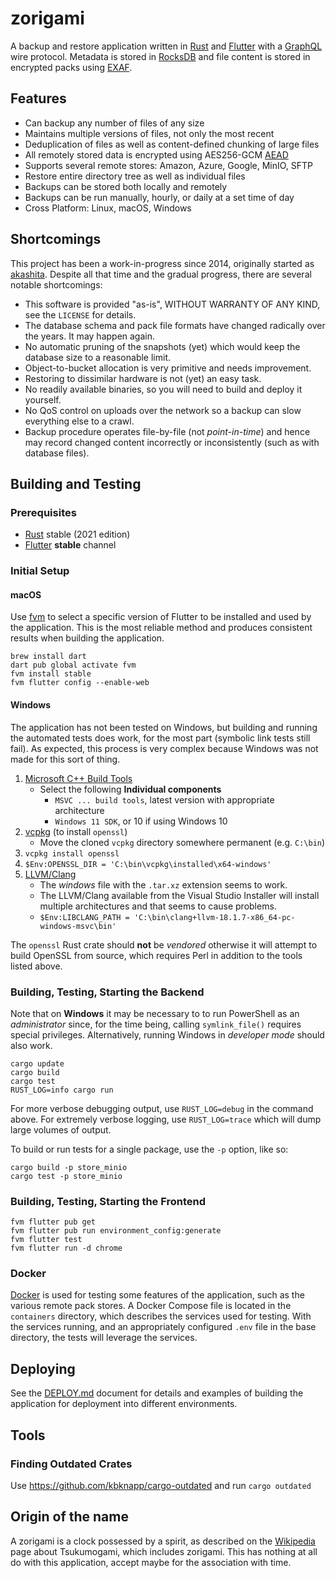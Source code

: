 # zorigami

A backup and restore application written in [Rust](https://www.rust-lang.org) and [Flutter](https://flutter.dev) with a [GraphQL](https://graphql.org) wire protocol. Metadata is stored in [RocksDB](https://rocksdb.org) and file content is stored in encrypted packs using [EXAF](https://github.com/nlfiedler/exaf-rs).

## Features

* Can backup any number of files of any size
* Maintains multiple versions of files, not only the most recent
* Deduplication of files as well as content-defined chunking of large files
* All remotely stored data is encrypted using AES256-GCM [AEAD](https://en.wikipedia.org/wiki/Authenticated_encryption)
* Supports several remote stores: Amazon, Azure, Google, MinIO, SFTP
* Restore entire directory tree as well as individual files
* Backups can be stored both locally and remotely
* Backups can be run manually, hourly, or daily at a set time of day
* Cross Platform: Linux, macOS, Windows

## Shortcomings

This project has been a work-in-progress since 2014, originally started as [akashita](https://github.com/nlfiedler/akashita). Despite all that time and the gradual progress, there are several notable shortcomings:

* This software is provided "as-is", WITHOUT WARRANTY OF ANY KIND, see the `LICENSE` for details.
* The database schema and pack file formats have changed radically over the years. It may happen again.
* No automatic pruning of the snapshots (yet) which would keep the database size to a reasonable limit.
* Object-to-bucket allocation is very primitive and needs improvement.
* Restoring to dissimilar hardware is not (yet) an easy task.
* No readily available binaries, so you will need to build and deploy it yourself.
* No QoS control on uploads over the network so a backup can slow everything else to a crawl.
* Backup procedure operates file-by-file (not _point-in-time_) and hence may record changed content incorrectly or inconsistently (such as with database files).

## Building and Testing

### Prerequisites

* [Rust](https://www.rust-lang.org) stable (2021 edition)
* [Flutter](https://flutter.dev) **stable** channel

### Initial Setup

#### macOS

Use [fvm](https://pub.dev/packages/fvm) to select a specific version of Flutter
to be installed and used by the application. This is the most reliable method
and produces consistent results when building the application.

```shell
brew install dart
dart pub global activate fvm
fvm install stable
fvm flutter config --enable-web
```

#### Windows

The application has not been tested on Windows, but building and running the automated tests does work, for the most part (symbolic link tests still fail). As expected, this process is very complex because Windows was not made for this sort of thing.

1. [Microsoft C++ Build Tools](https://visualstudio.microsoft.com/visual-cpp-build-tools/)
    * Select the following **Individual components**
        - `MSVC ... build tools`, latest version with appropriate architecture
        - `Windows 11 SDK`, or 10 if using Windows 10
1. [vcpkg](https://github.com/Microsoft/vcpkg) (to install `openssl`)
    * Move the cloned `vcpkg` directory somewhere permanent (e.g. `C:\bin`)
1. `vcpkg install openssl`
1. `$Env:OPENSSL_DIR = 'C:\bin\vcpkg\installed\x64-windows'`
1. [LLVM/Clang](https://github.com/llvm/llvm-project/releases)
    * The _windows_ file with the `.tar.xz` extension seems to work.
    * The LLVM/Clang available from the Visual Studio Installer will install multiple architectures and that seems to cause problems.
    * `$Env:LIBCLANG_PATH = 'C:\bin\clang+llvm-18.1.7-x86_64-pc-windows-msvc\bin'`

The `openssl` Rust crate should **not** be _vendored_ otherwise it will attempt to build OpenSSL from source, which requires Perl in addition to the tools listed above.

### Building, Testing, Starting the Backend

Note that on **Windows** it may be necessary to to run PowerShell as an _administrator_ since, for the time being, calling `symlink_file()` requires special privileges. Alternatively, running Windows in _developer mode_ should also work.

```shell
cargo update
cargo build
cargo test
RUST_LOG=info cargo run
```

For more verbose debugging output, use `RUST_LOG=debug` in the command above. For extremely verbose logging, use `RUST_LOG=trace` which will dump large volumes of output.

To build or run tests for a single package, use the `-p` option, like so:

```shell
cargo build -p store_minio
cargo test -p store_minio
```

### Building, Testing, Starting the Frontend

```shell
fvm flutter pub get
fvm flutter pub run environment_config:generate
fvm flutter test
fvm flutter run -d chrome
```

### Docker

[Docker](https://www.docker.com) is used for testing some features of the application, such as the various remote pack stores. A Docker Compose file is located in the `containers` directory, which describes the services used for testing. With the services running, and an appropriately configured `.env` file in the base directory, the tests will leverage the services.

## Deploying

See the [DEPLOY.md](./doc/DEPLOY.md) document for details and examples of building the application for deployment into different environments.

## Tools

### Finding Outdated Crates

Use https://github.com/kbknapp/cargo-outdated and run `cargo outdated`

## Origin of the name

A zorigami is a clock possessed by a spirit, as described on the [Wikipedia](https://en.wikipedia.org/wiki/Tsukumogami) page about Tsukumogami, which includes zorigami. This has nothing at all do with this application, accept maybe for the association with time.
